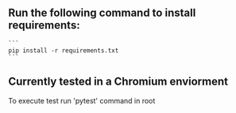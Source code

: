 ## Run the following command to install requirements:
    ```
    pip install -r requirements.txt
    ```
## Currently tested in a Chromium enviorment

To execute test run 'pytest' command in root

